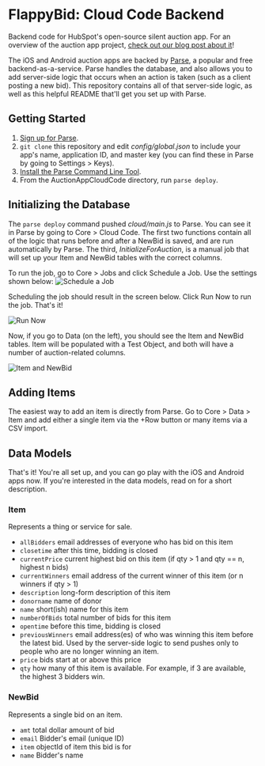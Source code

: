 # FlappyBid: Cloud Code Backend
Backend code for HubSpot's open-source silent auction app. For an overview of the auction app project, [check out our blog post about it](http://dev.hubspot.com/coming-soon)!

The iOS and Android auction apps are backed by [Parse](https://parse.com/), a popular and free backend-as-a-service. Parse handles the database, and also allows you to add server-side logic that occurs when an action is taken (such as a client posting a new bid). This repository contains all of that server-side logic, as well as this helpful README that'll get you set up with Parse.

## Getting Started

1. [Sign up for Parse](https://www.parse.com/home/index#signup). 
2. `git clone` this repository and edit *config/global.json* to include your app's name, application ID, and master key (you can find these in Parse by going to Settings > Keys). 
3. [Install the Parse Command Line Tool](https://parse.com/docs/cloud_code_guide).
4. From the AuctionAppCloudCode directory, run `parse deploy`.

## Initializing the Database
The `parse deploy` command pushed *cloud/main.js* to Parse. You can see it in Parse by going to Core > Cloud Code. The first two functions contain all of the logic that runs before and after a NewBid is saved, and are run automatically by Parse. The third, *InitializeForAuction*, is a manual job that will set up your Item and NewBid tables with the correct columns. 

To run the job, go to Core > Jobs and click Schedule a Job. Use the settings shown below:
![Schedule a Job](http://i.imgur.com/Aho6eQK.png)

Scheduling the job should result in the screen below. Click Run Now to run the job. That's it! 

![Run Now](http://i.imgur.com/zxtMHTe.png)

Now, if you go to Data (on the left), you should see the Item and NewBid tables. Item will be populated with a Test Object, and both will have a number of auction-related columns.

![Item and NewBid](http://i.imgur.com/2qFxj7j.png|width=50px)

## Adding Items
The easiest way to add an item is directly from Parse. Go to Core > Data > Item and add either a single item via the +Row button or many items via a CSV import.

## Data Models
That's it! You're all set up, and you can go play with the iOS and Android apps now. If you're interested in the data models, read on for a short description.

### Item

Represents a thing or service for sale. 

 * `allBidders` email addresses of everyone who has bid on this item
 * `closetime` after this time, bidding is closed
 * `currentPrice` current highest bid on this item (if qty > 1 and qty == n, highest n bids)
 * `currentWinners` email address of the current winner of this item (or n winners if qty > 1)
 * `description` long-form description of this item
 * `donorname` name of donor
 * `name` short(ish) name for this item
 * `numberOfBids` total number of bids for this item
 * `opentime` before this time, bidding is closed
 * `previousWinners` email address(es) of who was winning this item before the latest bid. Used by the server-side logic to send pushes only to people who are no longer winning an item.
 * `price` bids start at or above this price
 * `qty` how many of this item is available. For example, if 3 are available, the highest 3 bidders win.

### NewBid
Represents a single bid on an item. 

 * `amt` total dollar amount of bid
 * `email` Bidder's email (unique ID)
 * `item` objectId of item this bid is for
 * `name` Bidder's name
